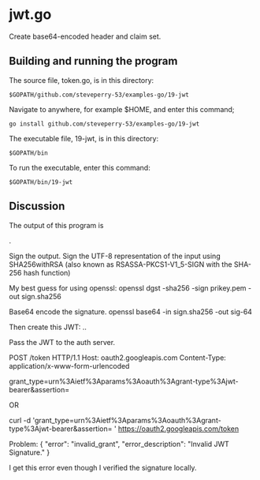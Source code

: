 # jwt.go

Create base64-encoded header and claim set.

## Building and running the program
    
The source file, token.go, is in this directory:

    $GOPATH/github.com/steveperry-53/examples-go/19-jwt
    
Navigate to anywhere, for example $HOME, and enter this command;

    go install github.com/steveperry-53/examples-go/19-jwt
    
The executable file, 19-jwt, is in this directory:

    $GOPATH/bin
    
To run the executable, enter this command:

    $GOPATH/bin/19-jwt

## Discussion

The output of this program is

<base64-encoded header>.<base-64 encoded claim set>

Sign the output.
Sign the UTF-8 representation of the input using SHA256withRSA
(also known as RSASSA-PKCS1-V1_5-SIGN with the SHA-256 hash function)

My best guess for using openssl:
openssl dgst -sha256 -sign prikey.pem -out sign.sha256 <file>

Base64 encode the signature.
openssl base64 -in sign.sha256 -out sig-64

Then create this JWT:
<base64-encoded header>.<base-64 encoded claim set>.<base64-encoded signature>

Pass the JWT to the auth server.

POST /token HTTP/1.1
Host: oauth2.googleapis.com
Content-Type: application/x-www-form-urlencoded

grant_type=urn%3Aietf%3Aparams%3Aoauth%3Agrant-type%3Ajwt-bearer&assertion=<jwt>

OR

curl -d 'grant_type=urn%3Aietf%3Aparams%3Aoauth%3Agrant-type%3Ajwt-bearer&assertion=<jwt>
' https://oauth2.googleapis.com/token

Problem:
{
  "error": "invalid_grant",
  "error_description": "Invalid JWT Signature."
}

I get this error even though I verified the signature locally.



